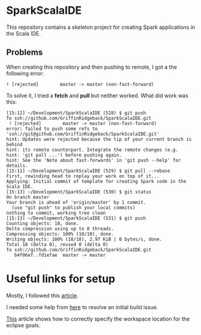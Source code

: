 # SparkScalaIDE
This repository contains a skeleton project for creating Spark applications in the Scala IDE.

## Problems
When creating this repository and then pushing to remote, I got a the following error:

```
! [rejected]        master -> master (non-fast-forward)
```

To solve it, I tried a __fetch__ and __pull__ but neither worked.  What did work was this:
```
[15:11] ~/Development/SparkScalaIDE (528) $ git push
To ssh://github.com/GriffinRidgeback/SparkScalaIDE.git
 ! [rejected]        master -> master (non-fast-forward)
error: failed to push some refs to 'ssh://git@github.com/GriffinRidgeback/SparkScalaIDE.git'
hint: Updates were rejected because the tip of your current branch is behind
hint: its remote counterpart. Integrate the remote changes (e.g.
hint: 'git pull ...') before pushing again.
hint: See the 'Note about fast-forwards' in 'git push --help' for details.
[15:11] ~/Development/SparkScalaIDE (529) $ git pull --rebase
First, rewinding head to replay your work on top of it...
Applying: Initial commit of template for creating Spark code in the Scala IDE.
[15:13] ~/Development/SparkScalaIDE (530) $ git status
On branch master
Your branch is ahead of 'origin/master' by 1 commit.
  (use "git push" to publish your local commits)
nothing to commit, working tree clean
[15:13] ~/Development/SparkScalaIDE (531) $ git push
Counting objects: 18, done.
Delta compression using up to 8 threads.
Compressing objects: 100% (10/10), done.
Writing objects: 100% (18/18), 2.97 KiB | 0 bytes/s, done.
Total 18 (delta 0), reused 0 (delta 0)
To ssh://github.com/GriffinRidgeback/SparkScalaIDE.git
   b4f06ef..fd1efae  master -> master
```
# Useful links for setup
Mostly, I followed this [article](http://docs.scala-lang.org/tutorials/scala-with-maven.html).

I needed some help from [here](http://stackoverflow.com/questions/35016945/scalac-error-bad-option-maketransitive-on-mvn-package-via-command-line) to resolve an initial build issue.

[This](https://www.mkyong.com/maven/how-to-configure-m2_repo-variable-in-eclipse-ide/) article shows how to correctly specify the workspace location for the eclipse goals.
